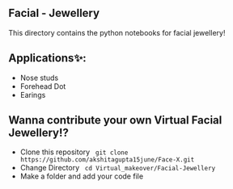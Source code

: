 ## Facial - Jewellery
This directory contains the python notebooks for facial jewellery!


## Applications✨:
- Nose studs
- Forehead Dot
- Earings


## Wanna contribute your own Virtual Facial Jewellery⁉
- Clone this repository
` git clone https://github.com/akshitagupta15june/Face-X.git`
- Change Directory
` cd Virtual_makeover/Facial-Jewellery`
- Make a folder and add your code file

